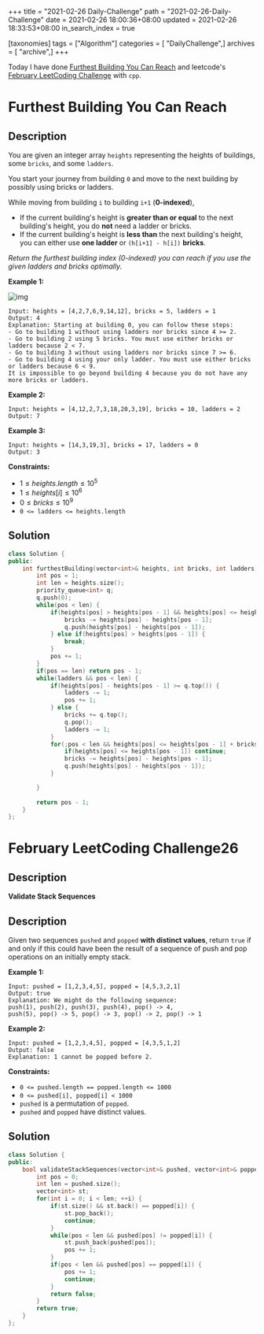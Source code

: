 +++
title = "2021-02-26 Daily-Challenge"
path = "2021-02-26-Daily-Challenge"
date = 2021-02-26 18:00:36+08:00
updated = 2021-02-26 18:33:53+08:00
in_search_index = true

[taxonomies]
tags = ["Algorithm"]
categories = [ "DailyChallenge",]
archives = [ "archive",]
+++

Today I have done [Furthest Building You Can Reach](https://leetcode.com/problems/furthest-building-you-can-reach/submissions/) and leetcode's [February LeetCoding Challenge](https://leetcode.com/explore/challenge/card/february-leetcoding-challenge-2021/587/week-4-february-22nd-february-28th/3652/) with `cpp`.

<!-- more -->

# Furthest Building You Can Reach

## Description

You are given an integer array `heights` representing the heights of buildings, some `bricks`, and some `ladders`.

You start your journey from building `0` and move to the next building by possibly using bricks or ladders.

While moving from building `i` to building `i+1` (**0-indexed**),

- If the current building's height is **greater than or equal** to the next building's height, you do **not** need a ladder or bricks.
- If the current building's height is **less than** the next building's height, you can either use **one ladder** or `(h[i+1] - h[i])` **bricks**.

*Return the furthest building index (0-indexed) you can reach if you use the given ladders and bricks optimally.*

 

**Example 1:**

![img](https://assets.leetcode.com/uploads/2020/10/27/q4.gif)

```
Input: heights = [4,2,7,6,9,14,12], bricks = 5, ladders = 1
Output: 4
Explanation: Starting at building 0, you can follow these steps:
- Go to building 1 without using ladders nor bricks since 4 >= 2.
- Go to building 2 using 5 bricks. You must use either bricks or ladders because 2 < 7.
- Go to building 3 without using ladders nor bricks since 7 >= 6.
- Go to building 4 using your only ladder. You must use either bricks or ladders because 6 < 9.
It is impossible to go beyond building 4 because you do not have any more bricks or ladders.
```

**Example 2:**

```
Input: heights = [4,12,2,7,3,18,20,3,19], bricks = 10, ladders = 2
Output: 7
```

**Example 3:**

```
Input: heights = [14,3,19,3], bricks = 17, ladders = 0
Output: 3
```

 

**Constraints:**

- $1 \le heights.length \le 10^5$
- $1 \le heights[i] \le 10^6$
- $0 \le bricks \le 10^9$
- `0 <= ladders <= heights.length`

## Solution

``` cpp
class Solution {
public:
    int furthestBuilding(vector<int>& heights, int bricks, int ladders) {
        int pos = 1;
        int len = heights.size();
        priority_queue<int> q;
        q.push(0);
        while(pos < len) {
            if(heights[pos] > heights[pos - 1] && heights[pos] <= heights[pos - 1] + bricks) {
                bricks -= heights[pos] - heights[pos - 1];
                q.push(heights[pos] - heights[pos - 1]);
            } else if(heights[pos] > heights[pos - 1]) {
                break;
            }
            pos += 1;
        }
        if(pos == len) return pos - 1;
        while(ladders && pos < len) {
            if(heights[pos] - heights[pos - 1] >= q.top()) {
                ladders -= 1;
                pos += 1;
            } else {
                bricks += q.top();
                q.pop();
                ladders -= 1;
            }
            for(;pos < len && heights[pos] <= heights[pos - 1] + bricks; pos += 1) {
                if(heights[pos] <= heights[pos - 1]) continue;
                bricks -= heights[pos] - heights[pos - 1];
                q.push(heights[pos] - heights[pos - 1]);
            }

        }
        
        return pos - 1;
    }
};
```

# February LeetCoding Challenge26

## Description

**Validate Stack Sequences**

## Description

Given two sequences `pushed` and `popped` **with distinct values**, return `true` if and only if this could have been the result of a sequence of push and pop operations on an initially empty stack.

 

**Example 1:**

```
Input: pushed = [1,2,3,4,5], popped = [4,5,3,2,1]
Output: true
Explanation: We might do the following sequence:
push(1), push(2), push(3), push(4), pop() -> 4,
push(5), pop() -> 5, pop() -> 3, pop() -> 2, pop() -> 1
```

**Example 2:**

```
Input: pushed = [1,2,3,4,5], popped = [4,3,5,1,2]
Output: false
Explanation: 1 cannot be popped before 2.
```

 

**Constraints:**

- `0 <= pushed.length == popped.length <= 1000`
- `0 <= pushed[i], popped[i] < 1000`
- `pushed` is a permutation of `popped`.
- `pushed` and `popped` have distinct values.

## Solution

``` cpp
class Solution {
public:
    bool validateStackSequences(vector<int>& pushed, vector<int>& popped) {
        int pos = 0;
        int len = pushed.size();
        vector<int> st;
        for(int i = 0; i < len; ++i) {
            if(st.size() && st.back() == popped[i]) {
                st.pop_back();
                continue;
            }
            while(pos < len && pushed[pos] != popped[i]) {
                st.push_back(pushed[pos]);
                pos += 1;
            }
            if(pos < len && pushed[pos] == popped[i]) {
                pos += 1;
                continue;
            }
            return false;
        }
        return true;
    }
};
```
